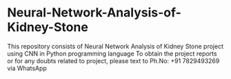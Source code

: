 # Neural-Network-Analysis-of-Kidney-Stone
This repository consists of Neural Network Analysis of Kidney Stone project using CNN in Python programming language  To obtain the project reports or for any doubts related to project, please text to Ph.No: +91 7829493269 via WhatsApp
